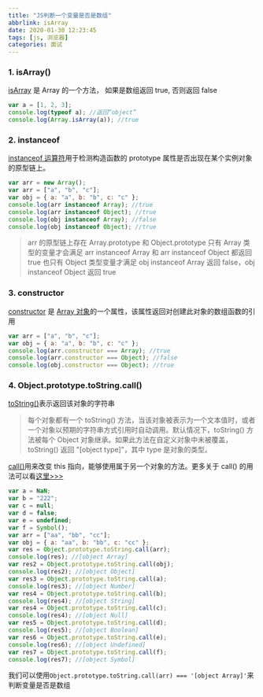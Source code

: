 ```yaml
---
title: "JS判断一个变量是否是数组"
abbrlink: isArray
date: 2020-01-30 12:23:45
tags: [js, 浏览器]
categories: 面试
---
```


### 1. isArray()

[isArray](https://developer.mozilla.org/zh-CN/docs/Web/JavaScript/Reference/Global_Objects/Array/isArray) 是 Array 的一个方法， 如果是数组返回 true, 否则返回 false

<!-- more -->

```js
var a = [1, 2, 3];
console.log(typeof a); //返回“object”
console.log(Array.isArray(a)); //true
```

### 2. instanceof

[instanceof 运算符](https://developer.mozilla.org/zh-CN/docs/Web/JavaScript/Reference/Operators/instanceof)用于检测构造函数的 prototype 属性是否出现在某个实例对象的原型链上。

```js
var arr = new Array();
var arr = ["a", "b", "c"];
var obj = { a: "a", b: "b", c: "c" };
console.log(arr instanceof Array); //true
console.log(arr instanceof Object); //true
console.log(obj instanceof Array); //false
console.log(obj instanceof Object); //true
```

> arr 的原型链上存在 Array.prototype 和 Object.prototype
> 只有 Array 类型的变量才会满足 arr instanceof Array 和 arr instanceof Object 都返回 true
> 也只有 Object 类型变量才满足 obj instanceof Array 返回 false，obj instanceof Object 返回 true

### 3. constructor

[constructor](https://www.w3school.com.cn/jsref/jsref_constructor_array.asp) 是 [Array 对象](https://www.w3school.com.cn/jsref/jsref_obj_array.asp)的一个属性，该属性返回对创建此对象的数组函数的引用

```js
var arr = ["a", "b", "c"];
var obj = { a: "a", b: "b", c: "c" };
console.log(arr.constructor === Array); //true
console.log(arr.constructor === Object); //false
console.log(obj.constructor === Object); //true
```

### 4. Object.prototype.toString.call()

[toString()](https://developer.mozilla.org/zh-CN/docs/Web/JavaScript/Reference/Global_Objects/Object/toString)表示返回该对象的字符串

> 每个对象都有一个 toString() 方法，当该对象被表示为一个文本值时，或者一个对象以预期的字符串方式引用时自动调用。默认情况下，toString() 方法被每个 Object 对象继承。如果此方法在自定义对象中未被覆盖，toString() 返回 "[object type]"，其中 type 是对象的类型。

[call()](https://www.w3school.com.cn/js/js_function_call.asp)用来改变 this 指向，能够使用属于另一个对象的方法。更多关于 call() 的用法可以看[这里>>>](https://segmentfault.com/a/1190000018270750)

```js
var a = NaN;
var b = "222";
var c = null;
var d = false;
var e = undefined;
var f = Symbol();
var arr = ["aa", "bb", "cc"];
var obj = { a: "aa", b: "bb", c: "cc" };
var res = Object.prototype.toString.call(arr);
console.log(res); //[object Array]
var res2 = Object.prototype.toString.call(obj);
console.log(res2); //[object Object]
var res3 = Object.prototype.toString.call(a);
console.log(res3); //[object Number]
var res4 = Object.prototype.toString.call(b);
console.log(res4); //[object String]
var res4 = Object.prototype.toString.call(c);
console.log(res4); //[object Null]
var res5 = Object.prototype.toString.call(d);
console.log(res5); //[object Boolean]
var res6 = Object.prototype.toString.call(e);
console.log(res6); //[object Undefined]
var res7 = Object.prototype.toString.call(f);
console.log(res7); //[object Symbol]
```

我们可以使用`Object.prototype.toString.call(arr) === '[object Array]'`来判断变量是否是数组

